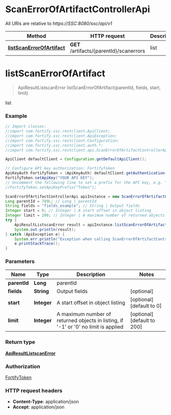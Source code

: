 # ScanErrorOfArtifactControllerApi

All URIs are relative to *https://SSC:8080/ssc/api/v1*

Method | HTTP request | Description
------------- | ------------- | -------------
[**listScanErrorOfArtifact**](ScanErrorOfArtifactControllerApi.md#listScanErrorOfArtifact) | **GET** /artifacts/{parentId}/scanerrors | list


<a name="listScanErrorOfArtifact"></a>
# **listScanErrorOfArtifact**
> ApiResultListscanError listScanErrorOfArtifact(parentId, fields, start, limit)

list

### Example
```java
// Import classes:
//import com.fortify.ssc.restclient.ApiClient;
//import com.fortify.ssc.restclient.ApiException;
//import com.fortify.ssc.restclient.Configuration;
//import com.fortify.ssc.restclient.auth.*;
//import com.fortify.ssc.restclient.api.ScanErrorOfArtifactControllerApi;

ApiClient defaultClient = Configuration.getDefaultApiClient();

// Configure API key authorization: FortifyToken
ApiKeyAuth FortifyToken = (ApiKeyAuth) defaultClient.getAuthentication("FortifyToken");
FortifyToken.setApiKey("YOUR API KEY");
// Uncomment the following line to set a prefix for the API key, e.g. "Token" (defaults to null)
//FortifyToken.setApiKeyPrefix("Token");

ScanErrorOfArtifactControllerApi apiInstance = new ScanErrorOfArtifactControllerApi();
Long parentId = 789L; // Long | parentId
String fields = "fields_example"; // String | Output fields
Integer start = 0; // Integer | A start offset in object listing
Integer limit = 200; // Integer | A maximum number of returned objects in listing, if '-1' or '0' no limit is applied
try {
    ApiResultListscanError result = apiInstance.listScanErrorOfArtifact(parentId, fields, start, limit);
    System.out.println(result);
} catch (ApiException e) {
    System.err.println("Exception when calling ScanErrorOfArtifactControllerApi#listScanErrorOfArtifact");
    e.printStackTrace();
}
```

### Parameters

Name | Type | Description  | Notes
------------- | ------------- | ------------- | -------------
 **parentId** | **Long**| parentId |
 **fields** | **String**| Output fields | [optional]
 **start** | **Integer**| A start offset in object listing | [optional] [default to 0]
 **limit** | **Integer**| A maximum number of returned objects in listing, if &#39;-1&#39; or &#39;0&#39; no limit is applied | [optional] [default to 200]

### Return type

[**ApiResultListscanError**](ApiResultListscanError.md)

### Authorization

[FortifyToken](../README.md#FortifyToken)

### HTTP request headers

 - **Content-Type**: application/json
 - **Accept**: application/json

